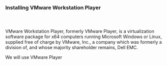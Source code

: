 ### Installing VMware Workstation Player <br> <br><br>

VMware Workstation Player, formerly VMware Player, is a virtualization software package for x64 computers running Microsoft Windows or Linux, supplied free of charge by VMware, Inc., a company which was formerly a division of, and whose majority shareholder remains, Dell EMC.

We will use VMware Player
